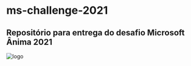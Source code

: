 # ms-challenge-2021
## Repositório para entrega do desafio Microsoft Ânima 2021

![logo](https://i.imgur.com/jxPRyD4.jpeg)
